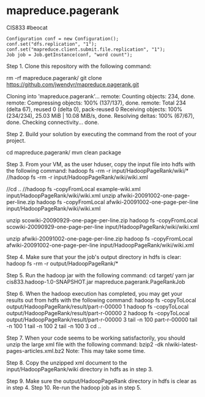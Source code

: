 # mapreduce.pagerank
CIS833
#beocat

    Configuration conf = new Configuration();
    conf.set("dfs.replication", "1");
    conf.set("mapreduce.client.submit.file.replication", "1");
    Job job = Job.getInstance(conf, "word count");

Step 1. Clone this repository with the following command:

rm -rf mapreduce.pagerank/
git clone https://github.com/jwendyr/mapreduce.pagerank.git

Cloning into 'mapreduce.pagerank'...
remote: Counting objects: 234, done.
remote: Compressing objects: 100% (137/137), done.
remote: Total 234 (delta 67), reused 0 (delta 0), pack-reused 0
Receiving objects: 100% (234/234), 25.03 MiB | 10.08 MiB/s, done.
Resolving deltas: 100% (67/67), done.
Checking connectivity... done.

Step 2. Build your solution by executing the command from the root of your project.

cd mapreduce.pagerank/
mvn clean package

Step 3. From your VM, as the user hduser, copy the input file into hdfs with the following command:
hadoop fs -rm -r input/HadoopPageRank/wiki/*
//hadoop fs -rm -r input/HadoopPageRank/wiki/wiki.xml

//cd ..
//hadoop fs -copyFromLocal example-wiki.xml input/HadoopPageRank/wiki/wiki.xml
unzip afwiki-20091002-one-page-per-line.zip
hadoop fs -copyFromLocal afwiki-20091002-one-page-per-line input/HadoopPageRank/wiki/wiki.xml

unzip scowiki-20090929-one-page-per-line.zip
hadoop fs -copyFromLocal scowiki-20090929-one-page-per-line input/HadoopPageRank/wiki/wiki.xml

unzip afwiki-20091002-one-page-per-line.zip
hadoop fs -copyFromLocal afwiki-20091002-one-page-per-line input/HadoopPageRank/wiki/wiki.xml

Step 4. Make sure that your the job's output directory in hdfs is clear:
hadoop fs -rm -r output/HadoopPageRank/*

Step 5. Run the hadoop jar with the following command:
cd target/
yarn jar cis833.hadoop-1.0-SNAPSHOT.jar mapreduce.pagerank.PageRankJob

Step 6. When the hadoop execution has completed, you may get your results out from hdfs with the following command:
hadoop fs -copyToLocal output/HadoopPageRank/result/part-r-00000 1
hadoop fs -copyToLocal output/HadoopPageRank/result/part-r-00000 2
hadoop fs -copyToLocal output/HadoopPageRank/result/part-r-00000 3
tail -n 100 part-r-00000
tail -n 100 1
tail -n 100 2
tail -n 100 3
cd ..

Step 7. When your code seems to be working satisfactorily, you should unzip the large xml file with the following command:
bzip2 -dk nlwiki-latest-pages-articles.xml.bz2
Note: This may take some time.

Step 8. Copy the unzipped xml document to the input/HadoopPageRank/wiki directory in hdfs as in step 3.

Step 9. Make sure the output/HadoopPageRank directory in hdfs is clear as in step 4.
Step 10. Re-run the hadoop job as in step 5.
